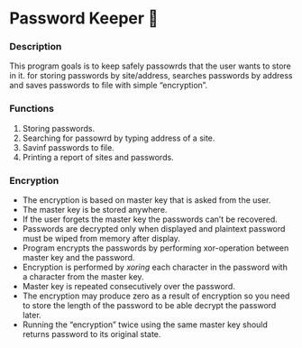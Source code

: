 # Password Keeper 🔐

### Description
This program goals is to keep safely passowrds that the user wants to store in it.
for storing passwords by site/address, searches passwords by address and saves passwords to file with simple “encryption”.

### Functions
1. Storing passwords.
2. Searching for passowrd by typing address of a site.
3. Savinf passwords to file.
4. Printing a report of sites and passwords.

### Encryption

* The encryption is based on master key that is asked from the user. 
* The master key is be stored anywhere.
* If the user forgets the master key the passwords can’t be recovered.
* Passwords are decrypted only when displayed and plaintext password must be wiped from memory after display.
* Program encrypts the passwords by performing xor-operation between master key and the password.
* Encryption is performed by _xoring_ each character in the password with a character from the master key.
* Master key is repeated consecutively over the password.
* The encryption may produce zero as a result of encryption so you need to store the length of the password to be able decrypt the password later.
* Running the “encryption” twice using the same master key should returns password to its original state.
